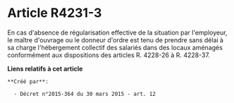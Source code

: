 # Article R4231-3

En cas d'absence de régularisation effective de la situation par l'employeur, le maître d'ouvrage ou le donneur d'ordre est
tenu de prendre sans délai à sa charge l'hébergement collectif des salariés dans des locaux aménagés conformément aux
dispositions des articles R. 4228-26 à R. 4228-37.

**Liens relatifs à cet article**

	**Créé par**:

	  - Décret n°2015-364 du 30 mars 2015 - art. 12
